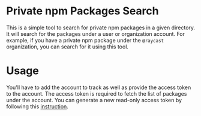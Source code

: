 # Private npm Packages Search

This is a simple tool to search for private npm packages in a given directory. It will search for the packages under a user or organization account. For example, if you have a private npm package under the `@raycast` organization, you can search for it using this tool.

# Usage

You'll have to add the account to track as well as provide the access token to the account. The access token is required to fetch the list of packages under the account. You can generate a new read-only access token by following this [instruction](https://docs.npmjs.com/creating-and-viewing-access-tokens).
